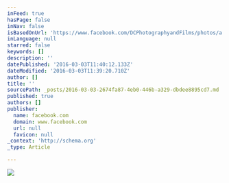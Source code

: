 ```yaml
---
inFeed: true
hasPage: false
inNav: false
isBasedOnUrl: 'https://www.facebook.com/DCPhotographyandFilms/photos/a.1709839429251066.1073741932.1649697411931935/1709839512584391/?type=3&theater'
inLanguage: null
starred: false
keywords: []
description: ''
datePublished: '2016-03-03T11:40:12.133Z'
dateModified: '2016-03-03T11:39:20.710Z'
author: []
title: ''
sourcePath: _posts/2016-03-03-2674fa87-4eb0-446b-a329-dbdee8895cd7.md
published: true
authors: []
publisher:
  name: facebook.com
  domain: www.facebook.com
  url: null
  favicon: null
_context: 'http://schema.org'
_type: Article

---
```

![](https://scontent-iad3-1.xx.fbcdn.net/hphotos-xap1/t31.0-8/12045626_1709839512584391_547417208427572449_o.jpg)